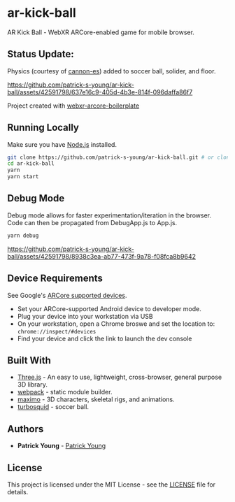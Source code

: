 # ar-kick-ball
AR Kick Ball - WebXR ARCore-enabled game for mobile browser.

## Status Update:
Physics (courtesy of [cannon-es](https://www.npmjs.com/package/cannon-es)) added to soccer ball, solider, and floor.



https://github.com/patrick-s-young/ar-kick-ball/assets/42591798/637e16c9-405d-4b3e-814f-096daffa86f7




Project created with [webxr-arcore-boilerplate](https://github.com/patrick-s-young/webxr-arcore-boilerplate)
## Running Locally

Make sure you have [Node.js](http://nodejs.org/) installed.

```sh
git clone https://github.com/patrick-s-young/ar-kick-ball.git # or clone your own fork
cd ar-kick-ball
yarn
yarn start
```
## Debug Mode

Debug mode allows for faster experimentation/iteration in the browser. Code can then be propagated from DebugApp.js to App.js.

```sh
yarn debug
```


https://github.com/patrick-s-young/ar-kick-ball/assets/42591798/8938c3ea-ab77-473f-9a78-f08fca8b9642


## Device Requirements
See Google's [ARCore supported devices](https://developers.google.com/ar/devices).

- Set your ARCore-supported Android device to developer mode.
- Plug your device into your workstation via USB
- On your workstation, open a Chrome broswe and set the location to: `chrome://inspect/#devices`
- Find your device and click the link to launch the dev console
  
## Built With

* [Three.js](https://www.npmjs.com/package/three) - An easy to use, lightweight, cross-browser, general purpose 3D library.
* [webpack](https://webpack.js.org/) - static module builder.
* [maximo](https://www.mixamo.com/) - 3D characters, skeletal rigs, and animations.
* [turbosquid](https://www.turbosquid.com/) - soccer ball.

## Authors

* **Patrick Young** - [Patrick Young](https://github.com/patrick-s-young)

## License

This project is licensed under the MIT License - see the [LICENSE](LICENSE) file for details.

